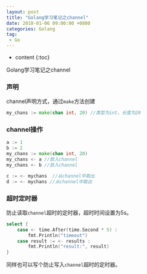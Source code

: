 ```yaml
---
layout: post
title: "Golang学习笔记之channel"
date: 2018-01-06 09:00:00 +0800 
categories: Golang
tag:
 - Go
---
```

* content
{:toc}

Golang学习笔记之channel

### 声明

channel声明方式，通过`make`方法创建

```go
my_chans := make(chan int, 20) //类型为int，长度为20
```

### channel操作

```go
a := 1
b := 2
my_chans := make(chan int, 20)
my_chans <- a //放入channel
my_chans <- b //放入channel

c := <- mychans  //从channel中取出
d := <- mychans //从channel中取出
```

<!-- more -->

### 超时定时器

防止读取`channel`超时的定时器，超时时间设置为5s。
```go
select {
	case <- time.After(time.Second * 5) :
		fmt.Println("timeout")
	case result := <- results :
		fmt.Println("result:", result)
}
```

同样也可以写个防止写入`channel`超时的定时器。

